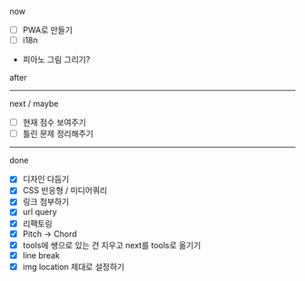 now

- [ ] PWA로 만들기
- [ ] i18n

- 피아노 그림 그리기?

after

---

next / maybe

- [ ] 현재 점수 보여주기
- [ ] 틀린 문제 정리해주기

---

done

- [x] 디자인 다듬기
- [x] CSS 반응형 / 미디어쿼리
- [x] 링크 첨부하기
- [x] url query
- [x] 리팩토링
- [x] Pitch -> Chord
- [x] tools에 쌩으로 있는 건 지우고 next를 tools로 옮기기
- [x] line break
- [x] img location 제대로 설정하기
